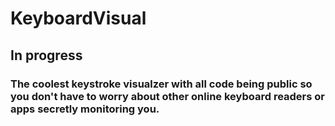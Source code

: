# KeyboardVisual

## In progress


### The coolest keystroke visualzer with __all__ code being public so you don't have to worry about other online keyboard readers or apps secretly monitoring you.
